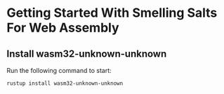# Getting Started With Smelling Salts For Web Assembly

## Install wasm32-unknown-unknown
Run the following command to start:
```bash
rustup install wasm32-unknown-unknown
```
